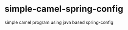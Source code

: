 simple-camel-spring-config
==========================

simple camel program using java based spring-config

